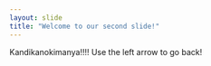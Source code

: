 ```yaml
---
layout: slide
title: "Welcome to our second slide!"
---
```

Kandikanokimanya!!!!
Use the left arrow to go back!
